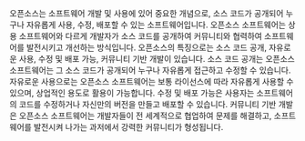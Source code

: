 오픈소스는 소프트웨어 개발 및 사용에 있어 중요한 개념으로, 소스 코드가 공개되어 누구나 자유롭게 사용, 수정, 배포할 수 있는 소프트웨어입니다. 오픈소스 소프트웨어는 상용 소프트웨어와 다르게 개발자가 소스 코드를 공개하여 커뮤니티와 협력하여 소프트웨어를 발전시키고 개선하는 방식입니다.
오픈소스의 특징으로는 소스 코드 공개, 자유로운 사용, 수정 및 배포 가능, 커뮤니티 기반 개발이 있습니다. 소스 코드 공개는 오픈소스 소프트웨어는 그 소스 코드가 공개되어 누구나 자유롭게 접근하고 수정할 수 있습니다. 자유로운 사용으로는 오픈소스 소프트웨어는 보통 라이선스에 따라 자유롭게 사용할 수 있으며, 상업적인 용도로 활용이 가능합니다. 수정 및 배포 가능은 사용자는 소프트웨어의 코드를 수정하거나 자신만의 버전을 만들고 배포할 수 있습니다. 커뮤니티 기반 개발은 오픈소스 소프트웨어는 개발자들이 전 세계적으로 협업하여 문제를 해결하고, 소프트웨어를 발전시켜 나가는 과저에서 강력한 커뮤니티가 형성됩니다.
